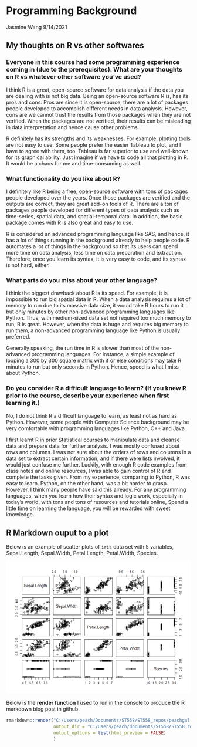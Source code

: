 Programming Background
================
Jasmine Wang
9/14/2021

## My thoughts on R vs other softwares

### Everyone in this course had some programming experience coming in (due to the prerequisites). What are your thoughts on R vs whatever other software you’ve used?

I think R is a great, open-source software for data analysis if the data
you are dealing with is not big data. Being an open-source software R
is, has its pros and cons. Pros are since it is open-source, there are a
lot of packages people developed to accomplish different needs in data
analysis. However, cons are we cannot trust the results from those
packages when they are not verified. When the packages are not verified,
their results can be misleading in data interpretation and hence cause
other problems.

R definitely has its strengths and its weaknesses. For example, plotting
tools are not easy to use. Some people prefer the easier Tableau to
plot, and I have to agree with them, too. Tableau is far superior to use
and well-known for its graphical ability. Just imagine if we have to
code all that plotting in R. It would be a chaos for me and
time-consuming as well.

### What functionality do you like about R?

I definitely like R being a free, open-source software with tons of
packages people developed over the years. Once those packages are
verified and the outputs are correct, they are great add-on tools of R.
There are a ton of packages people developed for different types of data
analysis such as time-series, spatial data, and spatial-temporal data.
In addition, the basic package comes with R is also great and easy to
use.

R is considered an advanced programming language like SAS, and hence, it
has a lot of things running in the background already to help people
code. R automates a lot of things in the background so that its users
can spend more time on data analysis, less time on data preparation and
extraction. Therefore, once you learn its syntax, it is very easy to
code, and its syntax is not hard, either.

### What parts do you miss about your other language?

I think the biggest drawback about R is its speed. For example, it is
impossible to run big spatial data in R. When a data analysis requires a
lot of memory to run due to its massive data size, it would take R hours
to run it but only minutes by other non-advanced programming languages
like Python. Thus, with medium-sized data set not required too much
memory to run, R is great. However, when the data is huge and requires
big memory to run them, a non-advanced programming language like Python
is usually preferred.

Generally speaking, the run time in R is slower than most of the
non-advanced programming languages. For instance, a simple example of
looping a 300 by 300 square matrix with if or else conditions may take R
minutes to run but only seconds in Python. Hence, speed is what I miss
about Python.

### Do you consider R a difficult language to learn? (If you knew R prior to the course, describe your experience when first learning it.)

No, I do not think R a difficult language to learn, as least not as hard
as Python. However, some people with Computer Science background may be
very comfortable with programming languages like Python, C++ and Java.

I first learnt R in prior Statistical courses to manipulate data and
cleanse data and prepare data for further analysis. I was mostly
confused about rows and columns. I was not sure about the orders of rows
and columns in a data set to extract certain information, and if there
were lists involved, it would just confuse me further. Luckily, with
enough R code examples from class notes and online resources, I was able
to gain control of R and complete the tasks given. From my experience,
comparing to Python, R was easy to learn. Python, on the other hand, was
a bit harder to grasp. However, I think many people have said this
already. For any programming languages, when you learn how their syntax
and logic work, especially in today’s world, with tons and tons of
resources and tutorials online, Spend a little time on learning the
language, you will be rewarded with sweet knowledge.

## R Markdown ouput to a plot

Below is an example of scatter plots of `iris` data set with 5
variables, Sepal.Length, Sepal.Width, Petal.Length, Petal.Width,
Species.

![](../images/iris-1.png)<!-- -->

Below is the **render function** I used to run in the console to produce
the R markdown blog post in github.

``` r
rmarkdown::render("C:/Users/peach/Documents/ST558/ST558_repos/peachgal.github.io/_Rmd/2021-9-14-Second-Blog-Post.Rmd", output_format = "github_document", 
                  output_dir = "C:/Users/peach/documents/ST558/ST558_repos/peachgal.github.io/_posts", 
                  output_options = list(html_preview = FALSE)
                  )
```
